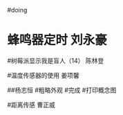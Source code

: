 #doing
##

# 蜂鸣器定时  刘永豪



#树莓派显示我是盲人（14）  陈林登



#温度传感器的使用 姜项馨



##杨志恒
#粗略外观 
#完成
#打印概念图


#距离传感   曹正威

